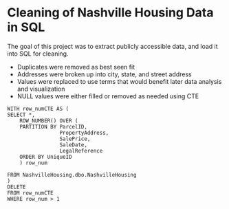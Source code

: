 # Cleaning of Nashville Housing Data in SQL

The goal of this project was to extract publicly accessible data, and load it into SQL for cleaning.
- Duplicates were removed as best seen fit
- Addresses were broken up into city, state, and street address
- Values were replaced to use terms that would benefit later data analysis and visualization
- NULL values were either filled or removed as needed using CTE
```
WITH row_numCTE AS (
SELECT *,
	ROW_NUMBER() OVER (
	PARTITION BY ParcelID, 
				 PropertyAddress,
				 SalePrice,
				 SaleDate,
				 LegalReference
	ORDER BY UniqueID
	) row_num

FROM NashvilleHousing.dbo.NashvilleHousing
)
DELETE
FROM row_numCTE
WHERE row_num > 1
```
